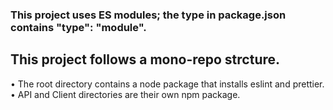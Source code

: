 ### This project uses ES modules; the type in package.json contains "type": "module".

## This project follows a mono-repo strcture.

• The root directory contains a node package that installs eslint and prettier.
• API and Client directories are their own npm package.

 <!--- Comment here: 
 If you already configure and added your require package for this project in package.json (which in this case already did, check package.json and you will see eslint and prettier is in the devDependencies). 
 Then you can inform the developers to run "npm install" in README.md. "npm install" will install all the requirement stated in package.json. So in this case, when I run "npm install", eslint and prettier will be installed, and I do not have to run 'npm i -D eslint'
  'npm i prettier' one by one, npm install do all of it for me  --->
